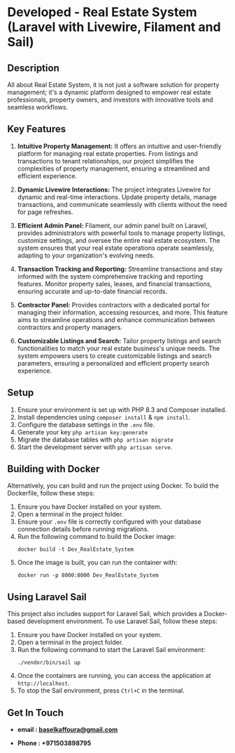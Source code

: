 # Developed  -  Real Estate System (Laravel with Livewire, Filament and Sail)


## Description

All about Real Estate System, it is not just a software solution for property management; it's a dynamic platform designed to empower real estate professionals, property owners, and investors with innovative tools and seamless workflows.


## Key Features

1. **Intuitive Property Management:** It offers an intuitive and user-friendly platform for managing real estate properties. From listings and transactions to tenant relationships, our project simplifies the complexities of property management, ensuring a streamlined and efficient experience.

2. **Dynamic Livewire Interactions:** The project integrates Livewire for dynamic and real-time interactions. Update property details, manage transactions, and communicate seamlessly with clients without the need for page refreshes.

3. **Efficient Admin Panel:** Filament, our admin panel built on Laravel, provides administrators with powerful tools to manage property listings, customize settings, and oversee the entire real estate ecosystem. The system ensures that your real estate operations operate seamlessly, adapting to your organization's evolving needs.

4. **Transaction Tracking and Reporting:** Streamline transactions and stay informed with the system comprehensive tracking and reporting features. Monitor property sales, leases, and financial transactions, ensuring accurate and up-to-date financial records.

5. **Contractor Panel:** Provides contractors with a dedicated portal for managing their information, accessing resources, and more. This feature aims to streamline operations and enhance communication between contractors and property managers.

5. **Customizable Listings and Search:** Tailor property listings and search functionalities to match your real estate business's unique needs. The system empowers users to create customizable listings and search parameters, ensuring a personalized and efficient property search experience.


## Setup
 
1. Ensure your environment is set up with PHP 8.3 and Composer installed.
2. Install dependencies using `composer install` & `npm install`.
3. Configure the database settings in the `.env` file.
4. Generate your key `php artisan key:generate`
5. Migrate the database tables with `php artisan migrate`
6. Start the development server with `php artisan serve`.

## Building with Docker

Alternatively, you can build and run the project using Docker. To build the Dockerfile, follow these steps:

1. Ensure you have Docker installed on your system.
2. Open a terminal in the project folder.
3. Ensure your `.env` file is correctly configured with your database connection details before running migrations.
4. Run the following command to build the Docker image:
   ```
   docker build -t Dev_RealEstate_System
   ```
5. Once the image is built, you can run the container with:
   ```
   docker run -p 8000:8000 Dev_RealEstate_System
   ```


## Using Laravel Sail

This project also includes support for Laravel Sail, which provides a Docker-based development environment. To use Laravel Sail, follow these steps:

1. Ensure you have Docker installed on your system.
2. Open a terminal in the project folder.
3. Run the following command to start the Laravel Sail environment:
   ```
   ./vendor/bin/sail up
   ```
4. Once the containers are running, you can access the application at `http://localhost`.
5. To stop the Sail environment, press `Ctrl+C` in the terminal.


## Get In Touch

- **email : baselkaffoura@gmail.com**

- **Phone : +971503898795**